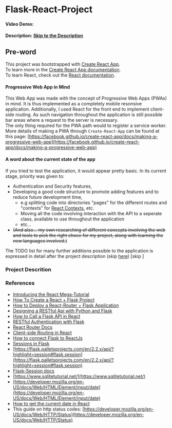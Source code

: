 # Flask-React-Project
#### Video Demo:  <URL HERE>
#### Description: [Skip to the  Description](#project-description)


## Pre-word
This project was bootstrapped with [Create React App](https://github.com/facebook/create-react-app).<br>
To learn more in the [Create React App documentation](https://facebook.github.io/create-react-app/docs/getting-started).<br>
To learn React, check out the [React documentation](https://reactjs.org/).<br>

#### Progressive Web App in Mind
This Web App was made with the concept of Progressive Web Apps (PWAs) in mind. It is thus implemented as a completely mobile resonsive application.
Additionally, I used React for the front end to implement client-side routing. As such navigation throughout the application is still possible bar areas where a request to the server is necessary.<br>
The only thing required for the PWA path would to register a service worker. More details of making a PWA through `Create-React-App` can be found at this page: [https://facebook.github.io/create-react-app/docs/making-a-progressive-web-app](https://facebook.github.io/create-react-app/docs/making-a-progressive-web-app)

#### A word about the current state of the app
If you tried to test the application, it would appear pretty basic. In its current stage, priority was given to:
- Authentication and Security features, 
- Developing a good code structure to promote adding features and to reduce future development time,
  - e.g splitting code into directories "pages" for the different routes and "contexts" for [React Contexts](https://reactjs.org/docs/context.html), etc.
  - Moving all the code involving interaction with the API to a seperate class, available to use throughout the application
  - etc...
- ~~(And also... my own researching of different concepts involving the web and tools to pick the right choce for my project, along with learning the new languages involved.)~~

The TODO list for many further additions possible to the application is expressed in detail after the project description (skip [here](#)) [skip ]

### Project Descrition

<!-- ###  -->


### References
- [Introducing the React Mega-Tutorial](https://blog.miguelgrinberg.com/post/introducing-the-react-mega-tutorial)
- [How To Create a React + Flask Project](https://blog.miguelgrinberg.com/post/how-to-create-a-react--flask-project)
- [How to Deploy a React-Router + Flask Application](https://blog.miguelgrinberg.com/post/how-to-deploy-a-react-router-flask-application)
- [Designing a RESTful Api with Python and Flask](https://blog.miguelgrinberg.com/post/designing-a-restful-api-with-python-and-flask)
- [How to Call a Flask API in React](https://www.youtube.com/watch?v=06pWsB_hoD4)
- [RESTful Authentication with Flask](https://blog.miguelgrinberg.com/post/restful-authentication-with-flask)
- [React Router Docs](https://reactrouter.com/en/main/start/overview)
- [Client-side Routing in React](https://www.pluralsight.com/guides/pros-and-cons-of-client-side-routing-with-react#module-clientsideroutinginreact)
- [How to connect Flask to ReactJs](https://dev.to/nagatodev/how-to-connect-flask-to-reactjs-1k8i)
- [Sessions in Flask](https://testdriven.io/blog/flask-sessions/)
- [https://flask.palletsprojects.com/en/2.2.x/api/?highlight=session#flask.session](https://flask.palletsprojects.com/en/2.2.x/api/?highlight=session#flask.session)
- [Flask-Session docs](https://flask-session.readthedocs.io/en/latest/)
- [https://www.sqlitetutorial.net/](https://www.sqlitetutorial.net/)
- [https://developer.mozilla.org/en-US/docs/Web/HTML/Element/input/date](https://developer.mozilla.org/en-US/docs/Web/HTML/Element/input/date)
- [How to get the current date in React](https://reactgo.com/react-get-current-date/)
- This guide on http status codes: [https://developer.mozilla.org/en-US/docs/Web/HTTP/Status](https://developer.mozilla.org/en-US/docs/Web/HTTP/Status)
